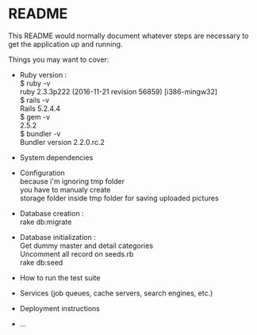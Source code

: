 # README

This README would normally document whatever steps are necessary to get the
application up and running.

Things you may want to cover:

- Ruby version : <br>
  $ ruby -v <br>
  ruby 2.3.3p222 (2016-11-21 revision 56859) [i386-mingw32] <br>
  $ rails -v <br>
  Rails 5.2.4.4 <br>
  $ gem -v <br>
  2.5.2 <br>
  $ bundler -v <br>
  Bundler version 2.2.0.rc.2

- System dependencies

- Configuration <br>
  because i'm ignoring tmp folder <br>
  you have to manualy create <br>
  storage folder inside tmp folder for saving uploaded pictures

- Database creation : <br>
  rake db:migrate

- Database initialization : <br>
  Get dummy master and detail categories <br>
  Uncomment all record on seeds.rb <br>
  rake db:seed <br>

- How to run the test suite

- Services (job queues, cache servers, search engines, etc.)

- Deployment instructions

- ...
